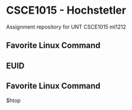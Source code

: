 # CSCE1015 - Hochstetler
Assignment repository for UNT CSCE1015
ml1212
## Favorite Linux Command
## EUID

## Favorite Linux Command
$htop
